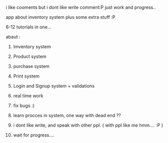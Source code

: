 i like cooments but i dont like write comment:P just work and progress..  

app about inventory system plus some extra stuff :P

6-12 tutorials in one...

abaut :

1. Imventory system
2. Product system

3. purchase system
4. Print system

5. Login and Signup system + validations
6. real time work

7. fix bugs :)
8. learn procces in system, one way with dead end ??

9. i dont like write, and speak with other ppl. ( with ppl like me hmm.... :P )

10. wait for progress....
